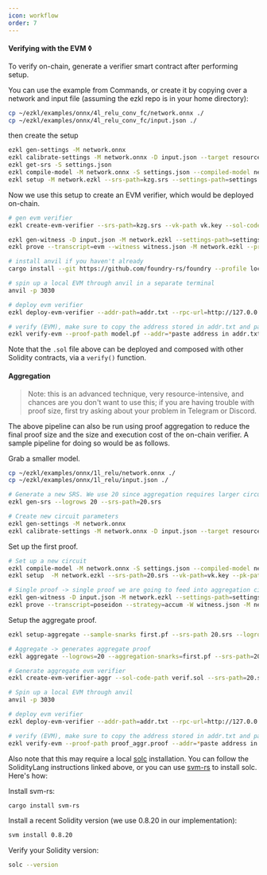```yaml
---
icon: workflow
order: 7
---
```

#### Verifying with the EVM ◊

To verify on-chain, generate a verifier smart contract after performing setup.

You can use the example from Commands, or create it by copying over a network and input file (assuming the ezkl repo is in your home directory):

```bash
cp ~/ezkl/examples/onnx/4l_relu_conv_fc/network.onnx ./
cp ~/ezkl/examples/onnx/4l_relu_conv_fc/input.json ./
```

then create the setup

```bash
ezkl gen-settings -M network.onnx
ezkl calibrate-settings -M network.onnx -D input.json --target resources
ezkl get-srs -S settings.json
ezkl compile-model -M network.onnx -S settings.json --compiled-model network.ezkl
ezkl setup -M network.ezkl --srs-path=kzg.srs --settings-path=settings.json
```

Now we use this setup to create an EVM verifier, which would be deployed on-chain.

```bash
# gen evm verifier
ezkl create-evm-verifier --srs-path=kzg.srs --vk-path vk.key --sol-code-path verif.sol --settings-path=settings.json
```

```bash
ezkl gen-witness -D input.json -M network.ezkl --settings-path=settings.json
ezkl prove --transcript=evm --witness witness.json -M network.ezkl --proof-path model.pf --pk-path pk.key --srs-path=kzg.srs --settings-path=settings.json 
```

```bash
# install anvil if you haven't already
cargo install --git https://github.com/foundry-rs/foundry --profile local --locked anvil
```

```bash
# spin up a local EVM through anvil in a separate terminal 
anvil -p 3030
```

```bash
# deploy evm verifier
ezkl deploy-evm-verifier --addr-path=addr.txt --rpc-url=http://127.0.0.1:3030 --sol-code-path verif.sol 
```

```bash
# verify (EVM), make sure to copy the address stored in addr.txt and paste it into the addr param
ezkl verify-evm --proof-path model.pf --addr=*paste address in addr.txt here* --rpc-url=http://127.0.0.1:3030
```

Note that the `.sol` file above can be deployed and composed with other Solidity contracts, via a `verify()` function.

#### Aggregation

> Note: this is an advanced technique, very resource-intensive, and chances are you don't want to use this; if you are having trouble with proof size, first try asking about your problem in Telegram or Discord.

The above pipeline can also be run using proof aggregation to reduce the final proof size and the size and execution cost of the on-chain verifier. A sample pipeline for doing so would be as follows.

Grab a smaller model.

```bash
cp ~/ezkl/examples/onnx/1l_relu/network.onnx ./
cp ~/ezkl/examples/onnx/1l_relu/input.json ./
```

```bash
# Generate a new SRS. We use 20 since aggregation requires larger circuits (more commonly 23+).
ezkl gen-srs --logrows 20 --srs-path=20.srs
```

```bash
# Create new circuit parameters
ezkl gen-settings -M network.onnx
ezkl calibrate-settings -M network.onnx -D input.json --target resources
```

Set up the first proof.

```bash
# Set up a new circuit
ezkl compile-model -M network.onnx -S settings.json --compiled-model network.ezkl
ezkl setup  -M network.ezkl --srs-path=20.srs --vk-path=vk.key --pk-path=pk.key --settings-path=settings.json
```

```bash
# Single proof -> single proof we are going to feed into aggregation circuit. (Mock)-verifies + verifies natively as sanity check
ezkl gen-witness -D input.json -M network.ezkl --settings-path=settings.json
ezkl prove --transcript=poseidon --strategy=accum -W witness.json -M network.ezkl --proof-path first.pf --srs-path=20.srs  --pk-path=pk.key --settings-path=settings.json
```

Setup the aggregate proof.

```bash
ezkl setup-aggregate --sample-snarks first.pf --srs-path 20.srs --logrows 20
```

```bash
# Aggregate -> generates aggregate proof
ezkl aggregate --logrows=20 --aggregation-snarks=first.pf --srs-path=20.srs --pk-path pk_aggr.key 
```

```bash
# Generate aggregate evm verifier
ezkl create-evm-verifier-aggr --sol-code-path verif.sol --srs-path=20.srs --vk-path vk_aggr.key --aggregation-settings=settings.json
```

```bash
# Spin up a local EVM through anvil 
anvil -p 3030
```

```bash
# deploy evm verifier
ezkl deploy-evm-verifier --addr-path=addr.txt --rpc-url=http://127.0.0.1:3030 --sol-code-path verif.sol 
```

```bash
# verify (EVM), make sure to copy the address stored in addr.txt and paste it into the addr param
ezkl verify-evm --proof-path proof_aggr.proof --addr=*paste address in addr.txt here* --rpc-url=http://127.0.0.1:3030
```

Also note that this may require a local [solc](https://docs.soliditylang.org/en/v0.8.17/installing-solidity.html) installation. You can follow the SolidityLang instructions linked above, or you can use [svm-rs](https://github.com/alloy-rs/svm-rs) to install solc. Here's how:

Install svm-rs:

```bash
cargo install svm-rs
```

Install a recent Solidity version (we use 0.8.20 in our implementation):

```bash
svm install 0.8.20
```

Verify your Solidity version:

```bash
solc --version
```
